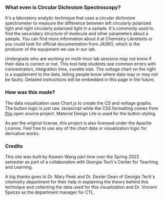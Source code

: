### What even is Circular Dichroism Spectroscopy?
It's a laboratory analytic technique that uses a circular dichroism spectrometer to measure the difference between left circularly polarized light and right circularly polarized light in a sample. It's commonly used to find the secondary structure of molecule and other parameters about a sample. You can find more information about it at Chemistry Libretexts or you could look for official documentation from JASKO, which is the producer of the equipment we use in our lab.

Undergrads who are working on multi-hour lab sessions may not know if their data is correct or not. This tool help students see common errors with concentration, integration time, cuvette size. The voltage chart on the right is a supplement to the data, letting people know where data may or may not be faulty. Detailed instructions will be embedded in this page in the future.

### How was this made?
The data visualization uses Chart.js to create the CD and voltage graphs. The button logic is just raw Javascript while the CSS formatting comes from [this](https://github.com/tensorflow/playground/blob/master/LICENSE) open source project. Material Design Lite is used for the button styling.

As per the original license, this project is also licensed under the Apache License. Feel free to use any of the chart data or visualization logic for derivative works.

### Credits
This site was built by Kaiwen Wang part time over the Spring 2022 semester as part of a collaboration with Georgia Tech's Center for Teaching and Learning.

A big thanks goes to Dr. Mary Peek and Dr. Dexter Dean of Georgia Tech's chemistry department for their help in explaining the theory behind this technique and collecting the data used for this visualization and Dr. Vincent Spezzo as the department manager for CTL.
